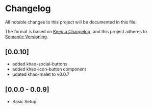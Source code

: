 # Changelog

All notable changes to this project will be documented in this file.

The format is based on [Keep a Changelog](https://keepachangelog.com/en/1.0.0/), and this project adheres to
[Semantic Versioning](https://semver.org/spec/v2.0.0.html).

## [0.0.10]

- added khao-social-buttons
- added khao-icon-button component
- udated khao-malet to v0.0.7

## [0.0.0 - 0.0.9]

- Basic Setup
